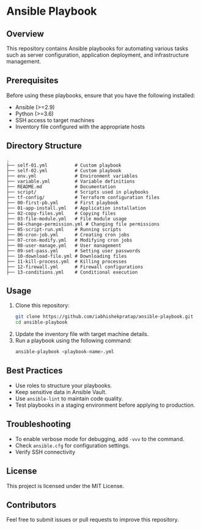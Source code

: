 # Ansible Playbook

## Overview
This repository contains Ansible playbooks for automating various tasks such as server configuration, application deployment, and infrastructure management.

## Prerequisites
Before using these playbooks, ensure that you have the following installed:
- Ansible (>=2.9)
- Python (>=3.6)
- SSH access to target machines
- Inventory file configured with the appropriate hosts

## Directory Structure
```
.
├── self-01.yml          # Custom playbook
├── self-02.yml          # Custom playbook
├── env.yml              # Environment variables
├── variable.yml         # Variable definitions
├── README.md            # Documentation
├── script/              # Scripts used in playbooks
├── tf-config/           # Terraform configuration files
├── 00-first-pb.yml      # First playbook
├── 01-app-install.yml   # Application installation
├── 02-copy-files.yml    # Copying files
├── 03-file-module.yml   # File module usage
├── 04-change-permission.yml # Changing file permissions
├── 05-script-run.yml    # Running scripts
├── 06-cron-job.yml      # Creating cron jobs
├── 07-cron-modify.yml   # Modifying cron jobs
├── 08-user-manage.yml   # User management
├── 09-set-pass.yml      # Setting user passwords
├── 10-download-file.yml # Downloading files
├── 11-kill-process.yml  # Killing processes
├── 12-firewall.yml      # Firewall configurations
├── 13-conditions.yml    # Conditional execution
```

## Usage
1. Clone this repository:
   ```bash
   git clone https://github.com/iabhishekpratap/ansible-playbook.git
   cd ansible-playbook
   ```
2. Update the inventory file with target machine details.
3. Run a playbook using the following command:
   ```bash
   ansible-playbook <playbook-name>.yml
   ```

## Best Practices
- Use roles to structure your playbooks.
- Keep sensitive data in Ansible Vault.
- Use `ansible-lint` to maintain code quality.
- Test playbooks in a staging environment before applying to production.

## Troubleshooting
- To enable verbose mode for debugging, add `-vvv` to the command.
- Check `ansible.cfg` for configuration settings.
- Verify SSH connectivity 

## License
This project is licensed under the MIT License.

## Contributors
Feel free to submit issues or pull requests to improve this repository.

